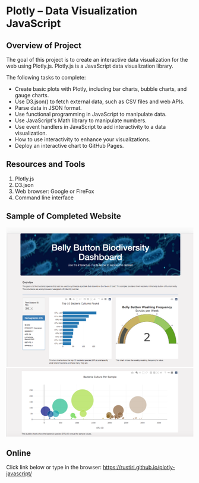 # Plotly – Data Visualization JavaScript

## Overview of Project
The goal of this project is to create an interactive data visualization for the web using Plotly.js. Plotly.js is a JavaScript data visualization library.

The following tasks to complete:
* Create basic plots with Plotly, including bar charts, bubble charts, and gauge charts.
* Use D3.json() to fetch external data, such as CSV files and web APIs.
* Parse data in JSON format.
* Use functional programming in JavaScript to manipulate data.
* Use JavaScript's Math library to manipulate numbers.
* Use event handlers in JavaScript to add interactivity to a data visualization.
* How to use interactivity to enhance your visualizations.
* Deploy an interactive chart to GitHub Pages.


## Resources and Tools
1. Plotly.js
2. D3.json 
3. Web browser: Google or FireFox
4. Command line interface

## Sample of Completed Website
![alt text](images/sample_website1.png)
![alt text](images/sample_website2.png)

## Online
Click link below or type in the browser:
https://rustiri.github.io/plotly-javascript/
